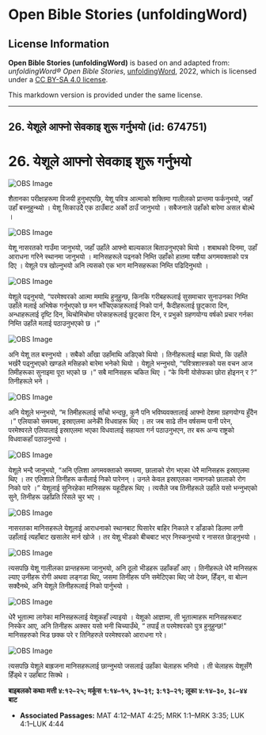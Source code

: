 # Open Bible Stories (unfoldingWord)

## License Information

**Open Bible Stories (unfoldingWord)** is based on and adapted from: _unfoldingWord® Open Bible Stories_, [unfoldingWord](https://unfoldingword.org/utw), 2022, which is licensed under a [CC BY-SA 4.0 license](https://creativecommons.org/licenses/by-sa/4.0/legalcode.en).

This markdown version is provided under the same license.



--------------------------------

## 26. येशूले आफ्नो सेवकाइ शुरू गर्नुभयो (id: 674751)

26\. येशूले आफ्नो सेवकाइ शुरू गर्नुभयो
======================================

![OBS Image](https://cdn.door43.org/obs/jpg/360px/obs-en-26-01.jpg)

शैतानका परीक्षाहरूमा विजयी हुनुभएपछि, येशू पवित्र आत्माको शक्तिमा गालीलको प्रान्तमा फर्कनुभयो, जहाँ उहाँ बस्‍नुहुन्थ्यो । येशू सिकाउदै एक ठाउँबाट अर्को ठाउँ जानुभयो । सबैजनाले उहाँको बारेमा असल बोल्थे ।

![OBS Image](https://cdn.door43.org/obs/jpg/360px/obs-en-26-02.jpg)

येशू नासरतको गाउँमा जानुभयो, जहाँ उहाँले आफ्नो बाल्यकाल बिताउनुभएको थियो । शबाथको दिनमा, उहाँ आराधना गरिने स्थानमा जानुभयो । मानिसहरूले पढ्नको निम्ति उहाँको हातमा यशैया अगमवक्ताको पत्र दिए । येशूले पत्र खोल्नुभयो अनि त्यसको एक भाग मानिसहरूका निम्ति पढिदिनुभयो ।

![OBS Image](https://cdn.door43.org/obs/jpg/360px/obs-en-26-03.jpg)

येशूले पढ्नुभयो, “परमेश्‍वरको आत्मा ममाथि हुनुहुन्छ, किनकि गरीबहरूलाई सुसमाचार सुनाउनका निम्ति उहाँले मलाई अभिषेक गर्नुभएको छ मन भाँचिएकाहरूलाई निको पार्न, कैदीहरूलाई छुट्कारा दिन, अन्धाहरूलाई दृष्टि दिन, थिचोमिचोमा परेकाहरूलाई छुट्कारा दिन, र प्रभुको ग्रहणयोग्य वर्षको प्रचार गर्नका निम्ति उहाँले मलाई पठाउनुभएको छ ।”

![OBS Image](https://cdn.door43.org/obs/jpg/360px/obs-en-26-04.jpg)

अनि येशू तल बस्‍नुभयो । सबैको आँखा उहाँमाथि अडिएको थियो । तिनीहरूलाई थाहा थियो, कि उहाँले भर्खरै पढ्नुभएको खण्डले मसिहको बारेमा भनेको थियो । येशूले भन्‍नुभयो, “पवित्रशास्‍त्रको यस वचन आज तिमीहरूका सुनाइमा पूरा भएको छ ।” सबै मानिसहरू चकित थिए । “के यिनी योसेफका छोरा होइनन् र ?” तिनीहरूले भने ।

![OBS Image](https://cdn.door43.org/obs/jpg/360px/obs-en-26-05.jpg)

अनि येशूले भन्‍नुभयो, “म तिमीहरूलाई साँचो भन्दछु, कुनै पनि भविष्यवक्तालाई आफ्नो देशमा ग्रहणयोग्य हुँदैन ।” एलियाको समयमा, इस्राएलमा अनेकौँ विधवाहरू थिए । तर जब साढे तीन वर्षसम्म पानी परेन, परमेश्‍वरले एलियालाई इस्राएलमा भएका विधवालाई सहायता गर्न पठाउनुभएन, तर बरू अन्य राष्ट्रको विधवाकहाँ पठाउनुभयो ।

![OBS Image](https://cdn.door43.org/obs/jpg/360px/obs-en-26-06.jpg)

येशूले भन्दै जानुभयो, “अनि एलिशा अगमवक्ताको समयमा, छालाको रोग भएका धेरै मानिसहरू इस्राएलमा थिए । तर एलिशाले तिनीहरू कसैलाई निको पारेनन् । उनले केवल इस्राएलका नामानको छालाको रोग निको पारे ।” येशूलाई सुनिरहेका मानिसहरू यहूदीहरू थिए । त्यसैले जब तिनीहरूले उहाँले यसो भन्‍नुभएको सुने, तिनीहरू उहाँप्रति रिसले चुर भए ।

![OBS Image](https://cdn.door43.org/obs/jpg/360px/obs-en-26-07.jpg)

नासरतका मानिसहरूले येशूलाई आराधनाको स्थानबाट घिसारेर बाहिर निकाले र डाँडाको डिलमा लगी उहाँलाई त्यहाँबाट खसालेर मार्न खोजे । तर येशू भीडको बीचबाट भएर निस्कनुभयो र नासरत छाेड्नुभयो ।

![OBS Image](https://cdn.door43.org/obs/jpg/360px/obs-en-26-08.jpg)

त्यसपछि येशू गालीलका प्रान्तहरूमा जानुभयो, अनि ठूलो भीडहरू उहाँकहाँ आए । तिनीहरूले धेरै मानिसहरू ल्याए उनीहरू रोगी अथवा लङ्गडा थिए, जसमा तिनीहरू पनि समेटिएका थिए जो देख्‍न, हिँड्न, वा बोल्न सक्दैनथे, अनि येशूले तिनीहरूलाई निको पार्नुभयो ।

![OBS Image](https://cdn.door43.org/obs/jpg/360px/obs-en-26-09.jpg)

धेरै भूतात्मा लागेका मानिसहरूलाई येशूकहाँ ल्याइयो । येशूको आज्ञामा, ती भूतात्माहरू मानिसहरूबाट निस्केर आए, अनि तिनीहरू अक्सर यसो भनी चिच्याउँथे, “ तपाईं त परमेश्‍वरको पुत्र हुनुहुन्छ!" मानिसहरुको भिड छक्‍क परे र तिनिहरुले परमेश्‍वरको आराधना गरे।

![OBS Image](https://cdn.door43.org/obs/jpg/360px/obs-en-26-10.jpg)

त्यसपछि येशूले बाह्रजना मानिसहरूलाई छान्‍नुभयो जसलाई उहाँका चेलाहरू भनियो । ती चेलाहरू येशूसँगै हिँड्थे र उहाँबाट सिक्थे ।

**बाइबलको कथाः मत्ती ४:१२–२५; मर्कूस १:१४–१५, ३५–३९; ३:१३–२१; लूका ४:१४–३०, ३८–४४ बाट**

* **Associated Passages:** MAT 4:12–MAT 4:25; MRK 1:1–MRK 3:35; LUK 4:1–LUK 4:44


